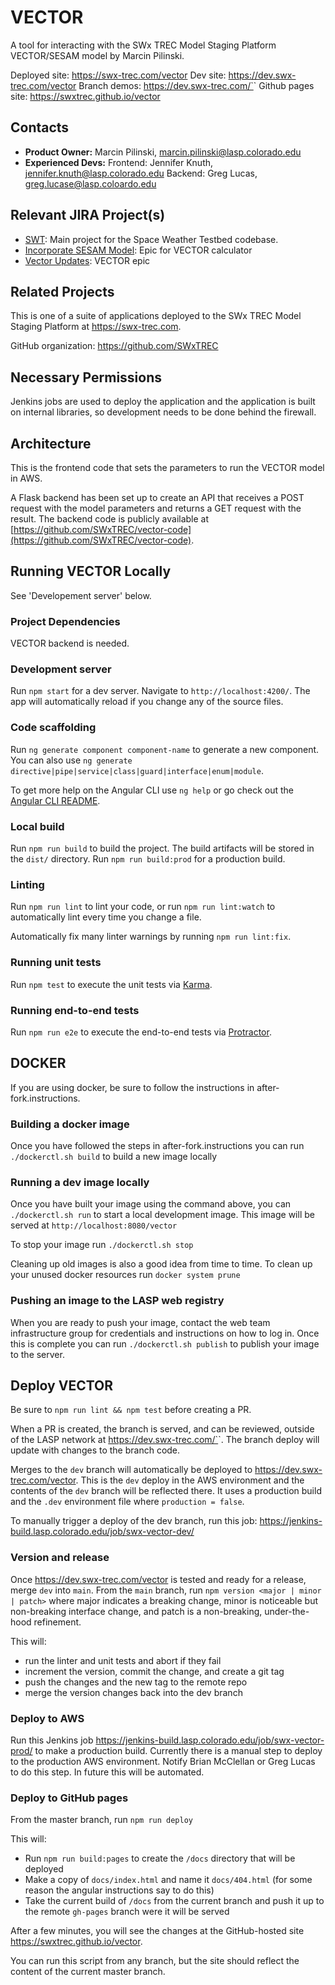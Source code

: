 # VECTOR

A tool for interacting with the SWx TREC Model Staging Platform VECTOR/SESAM model by Marcin Pilinski.

Deployed site: https://swx-trec.com/vector
Dev site: https://dev.swx-trec.com/vector
Branch demos: https://dev.swx-trec.com/`<branch-name>`
Github pages site: https://swxtrec.github.io/vector

## Contacts

* **Product Owner:**
	Marcin Pilinski, marcin.pilinski@lasp.colorado.edu
* **Experienced Devs:**
    Frontend: Jennifer Knuth, jennifer.knuth@lasp.colorado.edu
	Backend: Greg Lucas, greg.lucase@lasp.coloardo.edu

## Relevant JIRA Project(s)

* [SWT](https://mods-jira.lasp.colorado.edu:8080/browse/SWT/): Main project for the
	Space Weather Testbed codebase.
* [Incorporate SESAM Model](https://jira.lasp.colorado.edu/browse/SWT-41): Epic for VECTOR calculator
* [Vector Updates](https://jira.lasp.colorado.edu/browse/SWT-343): VECTOR epic

## Related Projects

This is one of a suite of applications deployed to the SWx TREC Model Staging Platform at https://swx-trec.com.

GitHub organization: https://github.com/SWxTREC

## Necessary Permissions

Jenkins jobs are used to deploy the application and the application is built on internal libraries, so development needs to be done behind the firewall.

## Architecture

This is the frontend code that sets the parameters to run the VECTOR model in AWS.

A Flask backend has been set up to create an API that receives a POST request with the model parameters and returns a GET request with the result. The backend code is publicly available at [https://github.com/SWxTREC/vector-code](https://github.com/SWxTREC/vector-code).

## Running VECTOR Locally

See 'Developement server' below.

### Project Dependencies

VECTOR backend is needed.

### Development server

Run `npm start` for a dev server. Navigate to `http://localhost:4200/`. The app will automatically reload if you change any of the source files.

### Code scaffolding

Run `ng generate component component-name` to generate a new component. You can also use `ng generate directive|pipe|service|class|guard|interface|enum|module`.

To get more help on the Angular CLI use `ng help` or go check out the [Angular CLI README](https://github.com/angular/angular-cli/blob/master/README.md).

### Local build

Run `npm run build` to build the project. The build artifacts will be stored in the `dist/` directory. Run `npm run build:prod` for a production build.

### Linting

Run `npm run lint` to lint your code, or run `npm run lint:watch` to automatically lint every time you change a file.

Automatically fix many linter warnings by running `npm run lint:fix`.

### Running unit tests

Run `npm test` to execute the unit tests via [Karma](https://karma-runner.github.io).

### Running end-to-end tests

Run `npm run e2e` to execute the end-to-end tests via [Protractor](https://www.protractortest.org/).

## DOCKER

If you are using docker, be sure to follow the instructions in after-fork.instructions.

### Building a docker image

Once you have followed the steps in after-fork.instructions you can run `./dockerctl.sh build` to build a new image locally

### Running a dev image locally

Once you have built your image using the command above, you can `./dockerctl.sh run` to start a local development image. This image will be served at `http://localhost:8080/vector`

To stop your image run `./dockerctl.sh stop`

Cleaning up old images is also a good idea from time to time. To clean up your unused docker resources run `docker system prune`

### Pushing an image to the LASP web registry

When you are ready to push your image, contact the web team infrastructure group for credentials and instructions on how to log in. Once this is complete you can run `./dockerctl.sh publish` to publish your image to the server.

## Deploy VECTOR

Be sure to `npm run lint && npm test` before creating a PR.

When a PR is created, the branch is served, and can be reviewed, outside of the LASP network at https://dev.swx-trec.com/`<branch-name>`. The branch deploy will update with changes to the branch code.

Merges to the `dev` branch will automatically be deployed to <https://dev.swx-trec.com/vector>. This is the `dev` deploy in the AWS environment and the contents of the `dev` branch will be reflected there. It uses a production build and the `.dev` environment file where `production = false`.

To manually trigger a deploy of the dev branch, run this job: https://jenkins-build.lasp.colorado.edu/job/swx-vector-dev/

### Version and release

Once <https://dev.swx-trec.com/vector> is tested and ready for a release, merge `dev` into `main`. From the `main` branch, run `npm version <major | minor | patch>` where major indicates a breaking change, minor is noticeable but non-breaking interface change, and patch is a non-breaking, under-the-hood refinement.

This will:

* run the linter and unit tests and abort if they fail
* increment the version, commit the change, and create a git tag
* push the changes and the new tag to the remote repo
* merge the version changes back into the dev branch

### Deploy to AWS

Run this Jenkins job https://jenkins-build.lasp.colorado.edu/job/swx-vector-prod/ to make a production build. Currently there is a manual step to deploy to the production AWS environment. Notify Brian McClellan or Greg Lucas to do this step. In future this will be automated.

### Deploy to GitHub pages

From the master branch, run `npm run deploy`

This will:

* Run `npm run build:pages` to create the `/docs` directory that will be deployed
* Make a copy of `docs/index.html` and name it `docs/404.html` (for some reason the angular instructions say to do this)
* Take the current build of `/docs` from the current branch and push it up to the remote `gh-pages` branch were it will be served

After a few minutes, you will see the changes at the GitHub-hosted site https://swxtrec.github.io/vector.

You can run this script from any branch, but the site should reflect the content of the current master branch.
